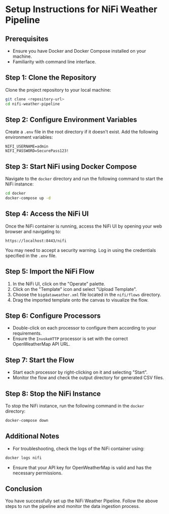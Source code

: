 # Setup Instructions for NiFi Weather Pipeline

## Prerequisites
- Ensure you have Docker and Docker Compose installed on your machine.
- Familiarity with command line interface.

## Step 1: Clone the Repository
Clone the project repository to your local machine:
```bash
git clone <repository-url>
cd nifi-weather-pipeline
```

## Step 2: Configure Environment Variables
Create a `.env` file in the root directory if it doesn't exist. Add the following environment variables:
```
NIFI_USERNAME=admin
NIFI_PASSWORD=SecurePass123!
```

## Step 3: Start NiFi using Docker Compose
Navigate to the `docker` directory and run the following command to start the NiFi instance:
```bash
cd docker
docker-compose up -d
```

## Step 4: Access the NiFi UI
Once the NiFi container is running, access the NiFi UI by opening your web browser and navigating to:
```
https://localhost:8443/nifi
```
You may need to accept a security warning. Log in using the credentials specified in the `.env` file.

## Step 5: Import the NiFi Flow
1. In the NiFi UI, click on the "Operate" palette.
2. Click on the "Template" icon and select "Upload Template".
3. Choose the `bigdataweather.xml` file located in the `nifi/flows` directory.
4. Drag the imported template onto the canvas to visualize the flow.

## Step 6: Configure Processors
- Double-click on each processor to configure them according to your requirements.
- Ensure the `InvokeHTTP` processor is set with the correct OpenWeatherMap API URL.

## Step 7: Start the Flow
- Start each processor by right-clicking on it and selecting "Start".
- Monitor the flow and check the output directory for generated CSV files.

## Step 8: Stop the NiFi Instance
To stop the NiFi instance, run the following command in the `docker` directory:
```bash
docker-compose down
```

## Additional Notes
- For troubleshooting, check the logs of the NiFi container using:
```bash
docker logs nifi
```
- Ensure that your API key for OpenWeatherMap is valid and has the necessary permissions.

## Conclusion
You have successfully set up the NiFi Weather Pipeline. Follow the above steps to run the pipeline and monitor the data ingestion process.